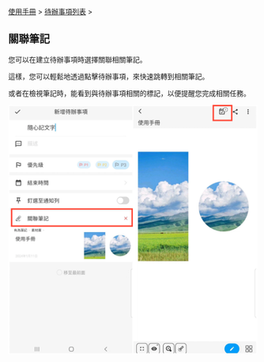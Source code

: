 [使用手冊](/dragonnest/drawnote/manual/zh) > [待辦事項列表](/dragonnest/drawnote/manual/zh/to_do) >

關聯筆記
---

您可以在建立待辦事項時選擇關聯相關筆記。

這樣，您可以輕鬆地透過點擊待辦事項，來快速跳轉到相關筆記。

或者在檢視筆記時，能看到與待辦事項相關的標記，以便提醒您完成相關任務。

![](imgs/associated_notes1.png)